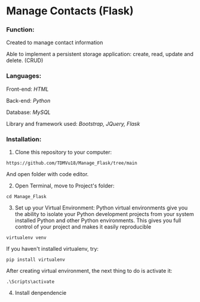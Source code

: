 # Manage Contacts (Flask)
### Function: ###
   Created to manage contact information
   
   Able to implement a persistent storage application: create, read, update and delete. (CRUD)

### Languages: ###

   Front-end: *HTML*

   Back-end: *Python*

   Database: *MySQL*

   Library and framework used: *Bootstrap, JQuery, Flask*

### Installation: ###
   1. Clone this repository to your computer:
   ```
   https://github.com/TDMVu18/Manage_Flask/tree/main
   ```
   And open folder with code editor.
   
   2. Open Terminal, move to Project's folder:
   
   ```
   cd Manage_Flask
   ```
   3. Set up your Virtual Environment:
Python virtual environments give you the ability to isolate your Python development projects from your system installed Python and other Python environments. This gives you full control of your project and makes it easily reproducible
   ```
   virtualenv venv
   ```
   If you haven't installed virtualenv, try:
   ```
   pip install virtualenv
   ```
   After creating virtual environment, the next thing to do is activate it:
   ```
   .\Scripts\activate
   ```
   4. Install denpendencie
      
